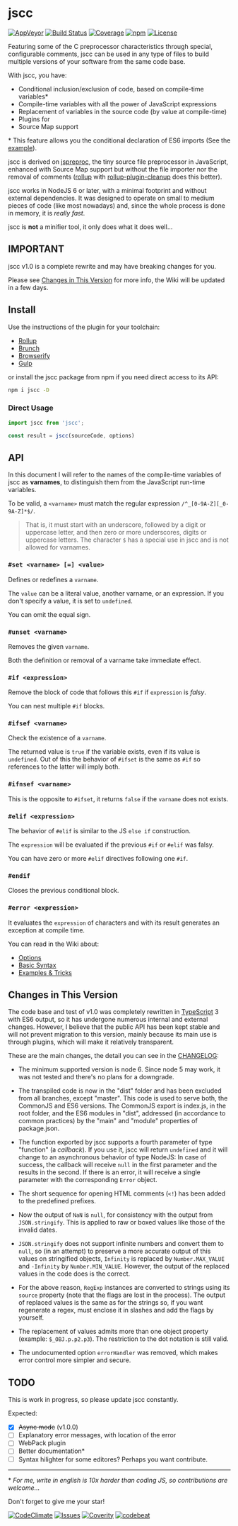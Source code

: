# jscc

[![AppVeyor][appveypr-image]][appveypr-url]
[![Build Status][travis-image]][travis-url]
[![Coverage][codecov-image]][codecov-url]
[![npm][npm-image]][npm-url]
[![License][license-image]][license-url]

Featuring some of the C preprocessor characteristics through special, configurable comments, jscc can be used in any type of files to build multiple versions of your software from the same code base.

With jscc, you have:

* Conditional inclusion/exclusion of code, based on compile-time variables*
* Compile-time variables with all the power of JavaScript expressions
* Replacement of variables in the source code (by value at compile-time)
* Plugins for
* Source Map support

\* This feature allows you the conditional declaration of ES6 imports (See the [example](#example)).

jscc is derived on [jspreproc](http://amarcruz.github.io/jspreproc), the tiny source file preprocessor in JavaScript, enhanced with Source Map support but without the file importer nor the removal of comments ([rollup](https://rollupjs.org/guide/en) with [rollup-plugin-cleanup](https://www.npmjs.com/package/rollup-plugin-cleanup) does this better).

jscc works in NodeJS 6 or later, with a minimal footprint and without external dependencies. It was designed to operate on small to medium pieces of code (like most nowadays) and, since the whole process is done in memory, it is _really fast_.

jscc is **not** a minifier tool, it only does what it does well...

## IMPORTANT

jscc v1.0 is a complete rewrite and may have breaking changes for you.

Please see [Changes in This Version](#changes-in-this-version) for more info, the Wiki will be updated in a few days.

## Install

Use the instructions of the plugin for your toolchain:

- [Rollup](https://www.npmjs.com/package/rollup-plugin-jscc)
- [Brunch](https://www.npmjs.com/package/jscc-brunch)
- [Browserify](https://www.npmjs.com/package/jsccify)
- [Gulp](https://www.npmjs.com/package/gulp-jscc)

or install the jscc package from npm if you need direct access to its API:

```sh
npm i jscc -D
```

### Direct Usage

```js
import jscc from 'jscc';

const result = jscc(sourceCode, options)
```

## API

In this document I will refer to the names of the compile-time variables of jscc as __varnames__, to distinguish them from the JavaScript run-time variables.

To be valid, a `<varname>` must match the regular expression `/^_[0-9A-Z][_0-9A-Z]*$/`.

> That is, it must start with an underscore, followed by a digit or uppercase letter, and then zero or more underscores, digits or uppercase letters. The character `$` has a special use in jscc and is not allowed for varnames.

### __`#set <varname> [=] <value>`__

Defines or redefines a `varname`.

The `value` can be a literal value, another varname, or an expression. If you don't specify a value, it is set to `undefined`.

You can omit the equal sign.

### __`#unset <varname>`__

Removes the given `varname`.

Both the definition or removal of a varname take immediate effect.

### __`#if <expression>`__

Remove the block of code that follows this `#if` if `expression` is _falsy_.

You can nest multiple `#if` blocks.

### __`#ifsef <varname>`__

Check the existence of a `varname`.

The returned value is `true` if the variable exists, even if its value is `undefined`. Out of this the behavior of `#ifset` is the same as `#if` so references to the latter will imply both.

### __`#ifnsef <varname>`__

This is the opposite to `#ifset`, it returns `false` if the `varname` does not exists.

### __`#elif <expression>`__

The behavior of `#elif` is similar to the JS `else if` construction.

The `expression` will be evaluated if the previous `#if` or `#elif` was falsy.

You can have zero or more `#elif` directives following one `#if`.

### __`#endif`__

Closes the previous conditional block.

### __`#error <expression>`__

It evaluates the `expression` of characters and with its result generates an exception at compile time.

You can read in the Wiki about:

- [Options](https://github.com/aMarCruz/jscc/wiki/Options)
- [Basic Syntax](https://github.com/aMarCruz/jscc/wiki/Syntax)
- [Examples & Tricks](https://github.com/aMarCruz/jscc/wiki/Examples)


## Changes in This Version

The code base and test of v1.0 was completely rewritten in [TypeScript](typescriptlang.org) 3 with ES6 output, so it has undergone numerous internal and external changes. However, I believe that the public API has been kept stable and will not prevent migration to this version, mainly because its main use is through plugins, which will make it relatively transparent.

These are the main changes, the detail you can see in the [CHANGELOG](CHANGELOG.md):

- The minimum supported version is node 6. Since node 5 may work, it was not tested and there's no plans for a downgrade.

- The transpiled code is now in the "dist" folder and has been excluded from all branches, except "master". This code is used to serve both, the CommonJS and ES6 versions. The CommonJS export is index.js, in the root folder, and the ES6 modules in "dist", addressed (in accordance to common practices) by the "main" and "module" properties of package.json.

- The function exported by jscc supports a fourth parameter of type "function" (a _callback_). If you use it, jscc will return `undefined` and it will change to an asynchronous behavior of type NodeJS: In case of success, the callback will receive `null` in the first parameter and the results in the second. If there is an error, it will receive a single parameter with the corresponding `Error` object.

- The short sequence for opening HTML comments (`<!`) has been added to the predefined prefixes.

- Now the output of `NaN` is `null`, for consistency with the output from `JSON.stringify`. This is applied to raw or boxed values like those of the invalid dates.

- `JSON.stringify` does not support infinite numbers and convert them to `null`, so (in an attempt) to preserve a more accurate output of this values on stringified objects, `Infinity` is replaced by `Number.MAX_VALUE` and `-Infinity` by `Number.MIN_VALUE`. However, the output of the replaced values in the code does is the correct.

- For the above reason, `RegExp` instances are converted to strings using its `source` property (note that the flags are lost in the process). The output of replaced values is the same as for the strings so, if you want regenerate a regex, must enclose it in slashes and add the flags by yourself.

- The replacement of values admits more than one object property (example: `$_OBJ.p.p2.p3`). The restriction to the dot notation is still valid.

- The undocumented option `errorHandler` was removed, which makes error control more simpler and secure.


## TODO

This is work in progress, so please update jscc constantly.

Expected:

- [X] ~~Async mode~~ (v1.0.0)
- [ ] Explanatory error messages, with location of the error
- [ ] WebPack plugin
- [ ] Better documentation*
- [ ] Syntax hilighter for some editores? Perhaps you want contribute.

---

\* _For me, write in english is 10x harder than coding JS, so contributions are welcome..._

Don't forget to give me your star!


[![CodeClimate][climate-image]][climate-url]
[![Issues][issues-image]][issues-url]
[![Coverity][coverity-image]][coverity-url]
[![codebeat][codebeat-image]][codebeat-url]


[appveypr-image]: https://ci.appveyor.com/api/projects/status/hdsef0p6q0oqr127?svg=true
[appveypr-url]:   https://ci.appveyor.com/project/aMarCruz/jscc
[travis-image]:   https://img.shields.io/travis/aMarCruz/jscc.svg
[travis-url]:     https://travis-ci.org/aMarCruz/jscc
[climate-image]:  https://codeclimate.com/github/aMarCruz/jscc/badges/gpa.svg
[climate-url]:    https://codeclimate.com/github/aMarCruz/jscc
[issues-image]:   https://codeclimate.com/github/aMarCruz/jscc/badges/issue_count.svg
[issues-url]:     https://codeclimate.com/github/aMarCruz/jscc
[codebeat-image]: https://codebeat.co/badges/7e15dc9d-42a8-4ea2-8bae-a21c09490fbe
[codebeat-url]:   https://codebeat.co/projects/github-com-amarcruz-jscc-dev
[coverity-image]: https://scan.coverity.com/projects/10389/badge.svg
[coverity-url]:   https://scan.coverity.com/projects/amarcruz-jscc
[codecov-image]:  https://codecov.io/gh/aMarCruz/jscc/branch/dev/graph/badge.svg
[codecov-url]:    https://codecov.io/gh/aMarCruz/jscc
[npm-image]:      https://img.shields.io/npm/v/jscc.svg
[npm-url]:        https://www.npmjs.com/package/jscc
[license-image]:  https://img.shields.io/npm/l/express.svg
[license-url]:    https://github.com/aMarCruz/jscc/blob/master/LICENSE
